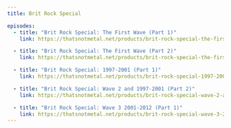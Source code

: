 ```yaml
---
title: Brit Rock Special

episodes:
  - title: "Brit Rock Special: The First Wave (Part 1)"
    link: https://thatsnotmetal.net/products/brit-rock-special-the-first-wave

  - title: "Brit Rock Special: The First Wave (Part 2)"
    link: https://thatsnotmetal.net/products/brit-rock-special-the-first-wave-part-2

  - title: "Brit Rock Special: 1997-2001 (Part 1)"
    link: https://thatsnotmetal.net/products/brit-rock-special-1997-2001-part-1

  - title: "Brit Rock Special: Wave 2 and 1997-2001 (Part 2)"
    link: https://thatsnotmetal.net/products/brit-rock-special-wave-2-and-1997-2001-part-2

  - title: "Brit Rock Special: Wave 3 2001-2012 (Part 1)"
    link: https://thatsnotmetal.net/products/brit-rock-special-wave-3-2001-2012-part-1
---
```

